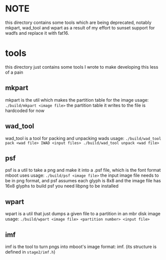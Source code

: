 # NOTE
this directory contains some tools which are being deprecated, notably mkpart, wad_tool and wpart as a result of my effort to sunset support for wadfs and replace it with fat16.

# tools
this directory just contains some tools I wrote to make developing this less of a pain

## mkpart
mkpart is the util which makes the partition table for the image
usage: `
./build/mkpart <image file>
`
the partition table it writes to the file is hardcoded for now

## wad_tool
wad_tool is a tool for packing and unpacking wads
usage: `
./build/wad_tool pack <wad file> IWAD <input files>
./build/wad_tool unpack <wad file>
`

## psf
psf is a util to take a png and make it into a .psf file, which is the font format mboot uses
usage: `
./build/psf <image file>
`
the input image file needs to be in png format, and psf assumes each glyph is 8x8 and the image file has 16x8 glyphs
to build psf you need libpng to be installed

## wpart
wpart is a util that just dumps a given file to a partition in an mbr disk image
usage: `
./build/wpart <image file> <partition number> <input file>
`

## imf
imf is the tool to turn pngs into mboot's image format: imf. (its structure is defined in `stage2/imf.h`)
